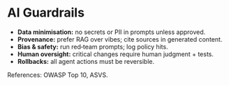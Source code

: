 # AI Guardrails

- **Data minimisation:** no secrets or PII in prompts unless approved.
- **Provenance:** prefer RAG over vibes; cite sources in generated content.
- **Bias & safety:** run red‑team prompts; log policy hits.
- **Human oversight:** critical changes require human judgment + tests.
- **Rollbacks:** all agent actions must be reversible.

References: OWASP Top 10, ASVS.
